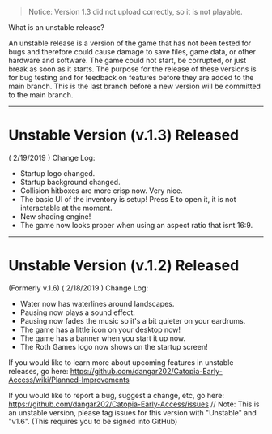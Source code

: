 
> Notice: Version 1.3 did not upload correctly, so it is not playable.

What is an unstable release?

An unstable release is a version of the game that has not been tested for bugs and therefore could cause damage to save files, game data, or other hardware and software. The game could not start, be corrupted, or just break as soon as it starts. The purpose for the release of these versions is for bug testing and for feedback on features before they are added to the main branch. This is the last branch before a new version will be committed to the main branch.
***
# Unstable Version (v.1.3) Released
( 2/19/2019 )
Change Log:
- Startup logo changed.
- Startup background changed.
- Collision hitboxes are more crisp now. Very nice.
- The basic UI of the inventory is setup! Press E to open it, it is not interactable at the moment.
- New shading engine!
- The game now looks proper when using an aspect ratio that isnt 16:9. 
***
# Unstable Version (v.1.2) Released
(Formerly v.1.6)
( 2/18/2019 )
Change Log:
- Water now has waterlines around landscapes.
- Pausing now plays a sound effect.
- Pausing now fades the music so it's a bit quieter on your eardrums.
- The game has a little icon on your desktop now!
- The game has a banner when you start it up now.
- The Roth Games logo now shows on the startup screen!

If you would like to learn more about upcoming features in unstable releases, 
go here: https://github.com/dangar202/Catopia-Early-Access/wiki/Planned-Improvements

If you would like to report a bug, suggest a change, etc, go here:
https://github.com/dangar202/Catopia-Early-Access/issues // Note: This is an unstable version, please tag issues for this version  with "Unstable" and "v1.6".
(This requires you to be signed into GitHub)
